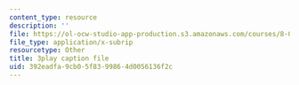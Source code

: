 ```yaml
---
content_type: resource
description: ''
file: https://ol-ocw-studio-app-production.s3.amazonaws.com/courses/8-01sc-classical-mechanics-fall-2016/392eadfa9cb05f8399864d0056136f2c_2guwjwIHmGg.vtt
file_type: application/x-subrip
resourcetype: Other
title: 3play caption file
uid: 392eadfa-9cb0-5f83-9986-4d0056136f2c
---
```

